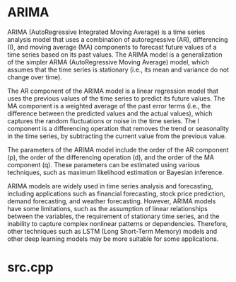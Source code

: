 # ARIMA

ARIMA (AutoRegressive Integrated Moving Average) is a time series analysis model that uses a combination of autoregressive (AR), differencing (I), and moving average (MA) components to forecast future values of a time series based on its past values. The ARIMA model is a generalization of the simpler ARMA (AutoRegressive Moving Average) model, which assumes that the time series is stationary (i.e., its mean and variance do not change over time).

The AR component of the ARIMA model is a linear regression model that uses the previous values of the time series to predict its future values. The MA component is a weighted average of the past error terms (i.e., the difference between the predicted values and the actual values), which captures the random fluctuations or noise in the time series. The I component is a differencing operation that removes the trend or seasonality in the time series, by subtracting the current value from the previous value.

The parameters of the ARIMA model include the order of the AR component (p), the order of the differencing operation (d), and the order of the MA component (q). These parameters can be estimated using various techniques, such as maximum likelihood estimation or Bayesian inference.

ARIMA models are widely used in time series analysis and forecasting, including applications such as financial forecasting, stock price prediction, demand forecasting, and weather forecasting. However, ARIMA models have some limitations, such as the assumption of linear relationships between the variables, the requirement of stationary time series, and the inability to capture complex nonlinear patterns or dependencies. Therefore, other techniques such as LSTM (Long Short-Term Memory) models and other deep learning models may be more suitable for some applications.

# src.cpp
